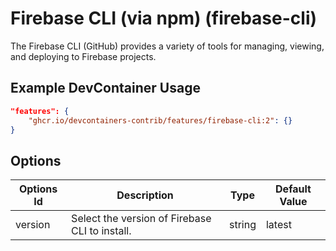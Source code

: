 
# Firebase CLI (via npm) (firebase-cli)

The Firebase CLI (GitHub) provides a variety of tools for managing, viewing, and deploying to Firebase projects.

## Example DevContainer Usage

```json
"features": {
    "ghcr.io/devcontainers-contrib/features/firebase-cli:2": {}
}
```

## Options

| Options Id | Description | Type | Default Value |
|-----|-----|-----|-----|
| version | Select the version of Firebase CLI to install. | string | latest |


